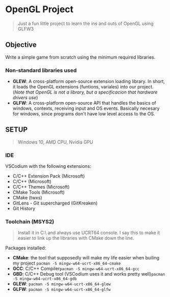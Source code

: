 # OpenGL Project
> Just a fun little project to learn the ins and outs of OpenGL using GLFW3

## Objective
Write a simple game from scratch using the minimum required libraries.

### Non-standard libraries used
- **GLEW**: A cross-platform open-source extension loading library. In short, it loads the OpenGL extensions (funtions, variales) into our project. (_Note that OpenGL is not a library, but a specificacion that hardware drivers use_)
- **GLFW**: A cross-platform open-source API that handles the basics of windows, contexts, receiving input and OS events. Basically necesary for windows, since programs don't have low level access to the OS.


## SETUP
> Windows 10, AMD CPU, Nvidia GPU

### IDE
VSCodium with the following extensions:
- C/C++ Extension Pack (Microsoft)
- C/C++ (Microsoft)
- C/C++ Themes (Microsoft)
- CMake Tools (Microsoft)
- CMake (twxs)
- GitLens - Git supercharged (GitKreaken)
- Git History 
 
 ### Toolchain (MSYS2)
> Install it in C:\\ and always use UCRT64 console. I say this to make it easier to link up the libraries with CMake down the line.

Packages installed:
- **CMake**: the tool that supposedly will make my life easier when builing my project ```pacman -S mingw-w64-ucrt-x86_64-cmake```
- **GCC**: C/C++ Compiler```pacman -S mingw-w64-ucrt-x86_64-gcc```
- **GBD**: C/C++ Debug tool (VSCodium uses it and works pretty well)```pacman -S mingw-w64-ucrt-x86_64-gdb```
- **GLEW**: ```pacman -S mingw-w64-ucrt-x86_64-glew```
- **GLFW**: ```pacman -S mingw-w64-ucrt-x86_64-glfw```



